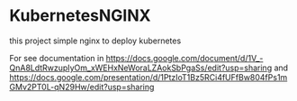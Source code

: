 # KubernetesNGINX
this project simple nginx to deploy  kubernetes

For see documentation in https://docs.google.com/document/d/1V_-QnA8LdtRwzupIyOm_xWEHxNeWoraLZAokSbPgaSs/edit?usp=sharing and https://docs.google.com/presentation/d/1PtzIoT1Bz5RCi4fUFfBw804fPs1mGMv2PT0L-qN29Hw/edit?usp=sharing
